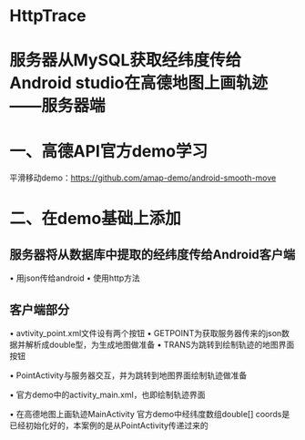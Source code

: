 # HttpTrace
# 服务器从MySQL获取经纬度传给Android studio在高德地图上画轨迹——服务器端

# 一、高德API官方demo学习
平滑移动demo：https://github.com/amap-demo/android-smooth-move

# 二、在demo基础上添加
## 服务器将从数据库中提取的经纬度传给Android客户端
• 用json传给android
• 使用http方法

## 客户端部分
• avtivity_point.xml文件设有两个按钮
  • GETPOINT为获取服务器传来的json数据并解析成double型，为生成地图做准备
  • TRANS为跳转到绘制轨迹的地图界面按钮
  
• PointActivity与服务器交互，并为跳转到地图界面绘制轨迹做准备

• 官方demo中的activity_main.xml，也即绘制轨迹界面

• 在高德地图上画轨迹MainActivity
  官方demo中经纬度数组double[] coords是已经初始化好的，本案例的是从PointActivity传递过来的
